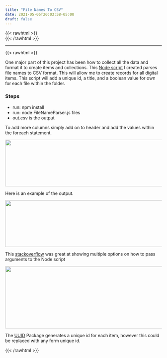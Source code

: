 ```yaml
---
title: "File Names To CSV"
date: 2021-05-05T20:03:58-05:00
draft: false
---
```

{{< rawhtml >}}
<br />
{{< /rawhtml >}}

***
{{< rawhtml >}}
<p> One major part of this project has been how to collect all the data and format it to create items and collections.  This <a href="https://github.com/katiewhelan/fileNameToCSV">Node script</a> I created  parses file names to CSV format. This will allow me to create records for all digital items. This script will add a unique id, a title, and a boolean value for own for each file within the folder.</p>

<h3>Steps</h3>
<ul>
<li>run: npm install</li>
<li>run: node FileNameParser.js files</li>
<li>out.csv is the output</li>
</ul>

<p>To add more columns simply add on to header and add the values within the foreach statement. </p>
<img src="/images/header.png" width="600" height="150" class="center">
<p>Here is an example of the output. </p>

<img src="/images/CSVFileOutput.png" width="600" height="150" class="center">
<!-- <img src="/images/ForEach.png"> -->

<p>This <a href="https://stackoverflow.com/questions/4351521/how-do-i-pass-command-line-arguments-to-a-node-js-program">stackoverflow</a> was great at showing multiple options on how to pass arguments to the Node script</p>

<img src="/images/PassFilePath.png" width="800" height="200" class="center">

<p>The <a href="
https://www.npmjs.com/package/uuid">UUID</a> Package generates a unique id for each item, however this could be replaced with any form unique id.</p>
{{< /rawhtml >}}
